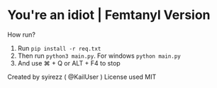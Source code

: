 # You're an idiot | Femtanyl Version

How run?
1. Run `pip install -r req.txt`
2. Then run `python3 main.py`. For windows `python main.py`
3. And use ⌘ + Q or ALT + F4 to stop

Created by syirezz ( @KailUser )
License used MIT